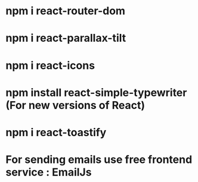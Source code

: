 # npm i react-router-dom

<!-- Package "Tilt effect" (in images)-->
# npm i react-parallax-tilt

<!-- Package for "Icons"  -->
# npm i react-icons

<!-- Package for "automatic Type effect" -->
# npm install react-simple-typewriter (For new versions of React)

<!-- Package for "adding notifications" -->
# npm i react-toastify

<!-- import react package for icons : Refer react website for package name -->

<!-- All installation process and set up is provided on their site in (Doc-Menu) -->
# For sending emails use free frontend service : EmailJs